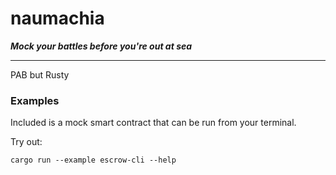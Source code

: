 # naumachia
***Mock your battles before you're out at sea***

---

PAB but Rusty

### Examples
Included is a mock smart contract that can be run from your terminal.

Try out:
```
cargo run --example escrow-cli --help
```
